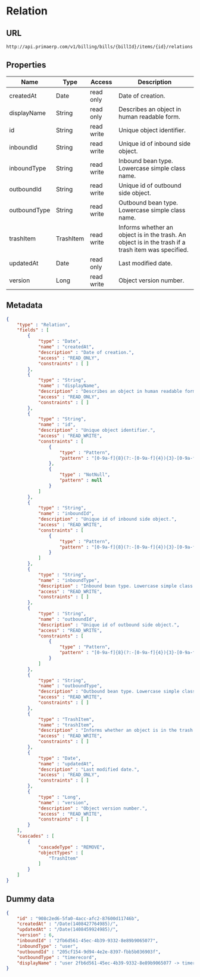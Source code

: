 Relation
==

## URL

	http://api.primaerp.com/v1/billing/bills/{billId}/items/{id}/relations

## Properties

| Name         | Type      | Access     | Description                                                                                         |
|--------------|-----------|------------|-----------------------------------------------------------------------------------------------------|
| createdAt    | Date      | read only  | Date of creation.                                                                                   |
| displayName  | String    | read only  | Describes an object in human readable form.                                                         |
| id           | String    | read write | Unique object identifier.                                                                           |
| inboundId    | String    | read write | Unique id of inbound side object.                                                                   |
| inboundType  | String    | read write | Inbound bean type. Lowercase simple class name.                                                     |
| outboundId   | String    | read write | Unique id of outbound side object.                                                                  |
| outboundType | String    | read write | Outbound bean type. Lowercase simple class name.                                                    |
| trashItem    | TrashItem | read write | Informs whether an object is in the trash. An object is in the trash if a trash item was specified. |
| updatedAt    | Date      | read only  | Last modified date.                                                                                 |
| version      | Long      | read write | Object version number.                                                                              |

## Metadata

```JSON
{
	"type" : "Relation",
	"fields" : [
		{
			"type" : "Date",
			"name" : "createdAt",
			"description" : "Date of creation.",
			"access" : "READ_ONLY",
			"constraints" : [ ]
		},
		{
			"type" : "String",
			"name" : "displayName",
			"description" : "Describes an object in human readable form.",
			"access" : "READ_ONLY",
			"constraints" : [ ]
		},
		{
			"type" : "String",
			"name" : "id",
			"description" : "Unique object identifier.",
			"access" : "READ_WRITE",
			"constraints" : [
				{
					"type" : "Pattern",
					"pattern" : "[0-9a-f]{8}(?:-[0-9a-f]{4}){3}-[0-9a-f]{12}"
				},
				{
					"type" : "NotNull",
					"pattern" : null
				}
			]
		},
		{
			"type" : "String",
			"name" : "inboundId",
			"description" : "Unique id of inbound side object.",
			"access" : "READ_WRITE",
			"constraints" : [
				{
					"type" : "Pattern",
					"pattern" : "[0-9a-f]{8}(?:-[0-9a-f]{4}){3}-[0-9a-f]{12}"
				}
			]
		},
		{
			"type" : "String",
			"name" : "inboundType",
			"description" : "Inbound bean type. Lowercase simple class name.",
			"access" : "READ_WRITE",
			"constraints" : [ ]
		},
		{
			"type" : "String",
			"name" : "outboundId",
			"description" : "Unique id of outbound side object.",
			"access" : "READ_WRITE",
			"constraints" : [
				{
					"type" : "Pattern",
					"pattern" : "[0-9a-f]{8}(?:-[0-9a-f]{4}){3}-[0-9a-f]{12}"
				}
			]
		},
		{
			"type" : "String",
			"name" : "outboundType",
			"description" : "Outbound bean type. Lowercase simple class name.",
			"access" : "READ_WRITE",
			"constraints" : [ ]
		},
		{
			"type" : "TrashItem",
			"name" : "trashItem",
			"description" : "Informs whether an object is in the trash. An object is in the trash if a trash item was specified.",
			"access" : "READ_WRITE",
			"constraints" : [ ]
		},
		{
			"type" : "Date",
			"name" : "updatedAt",
			"description" : "Last modified date.",
			"access" : "READ_ONLY",
			"constraints" : [ ]
		},
		{
			"type" : "Long",
			"name" : "version",
			"description" : "Object version number.",
			"access" : "READ_WRITE",
			"constraints" : [ ]
		}
	],
	"cascades" : [
		{
			"cascadeType" : "REMOVE",
			"objectTypes" : [
				"TrashItem"
			]
		}
	]
}
```

## Dummy data

```JSON
{
	"id" : "908c2ed6-5fa0-4acc-afc2-87600d11746b",
	"createdAt" : "/Date(1408427764985)/",
	"updatedAt" : "/Date(1408459924985)/",
	"version" : 6,
	"inboundId" : "2fb6d561-45ec-4b39-9332-8e89b9065077",
	"inboundType" : "user",
	"outboundId" : "205cf154-9d94-4e2e-8397-fbb5b036903f",
	"outboundType" : "timerecord",
	"displayName" : "user 2fb6d561-45ec-4b39-9332-8e89b9065077 -> timerecord 205cf154-9d94-4e2e-8397-fbb5b036903f"
}
```
